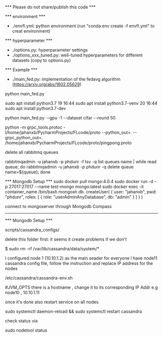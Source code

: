 *** Please do not share/publish this code *** 

*** environment ***
* ./envfl.yml: python environment (run "conda env create -f envfl.yml" to creat environment)

*** hyperparameter ***
* ./options.py: hyperparameter settings
* ./options_xxx_tuned.py: well-tuned hyperparameters for different datasets (copy to options.py)

*** Example ***
* ./main_fed.py: implementation of the fedavg algorithm (https://arxiv.org/abs/1602.05629)

python main_fed.py 

sudo apt install python3.7
    19  16:44   sudo apt install python3.7-venv
    20  16:44   sudo apt install python3.7-dev

 python main_fed.py --gpu -1 --dataset cifar --round 50
 
 python -m grpc_tools.protoc -I/home/jahanxb/PycharmProjects/FLcode/proto --python_out=. --grpc_python_out=. /home/jahanxb/PycharmProjects/FLcode/proto/pingpong.proto


delete all rabbitmq queues

rabbitmqadmin -u jahanxb -p phdunr -f tsv -q list queues name | while read queue; do rabbitmqadmin -u jahanxb -p phdunr -q delete queue name=${queue}; done

*** Mongodb Setup ***
sudo docker pull mongo:4.0.4
 sudo docker run -d -p 27017:27017 --name test-mongo mongo:latest
 sudo docker exec -it container_name /bin/bash
 mongosh
db. createUser( { user: "jahanxb", pwd: "phdunr", roles: [ { role: "userAdminAnyDatabase", db: "admin" } ] } )

connect to mongoserver through Mongodb Compass 

---------------------------------------


*** Mongodb Setup ***

scripts/cassandra_configs/

delete this folder first: it seems it create problems if we don't 

$ sudo rm -rf /var/lib/cassandra/data/system/*

I configured node 1 (10.10.1.2) as the main seader for everyone 
I have node11 cassandra config file, follow the instruction and replace IP address for the nodes 

/etc/cassandra/cassandra-env.sh 

#JVM_OPTS there is a hostname , change it to its corresponding IP Addr e.g node10 , 10.10.1.11

once it's done also restart service on all nodes 

sudo systemctl daemon-reload && sudo systemctl restart cassandra 

check status via 

sudo nodetool status 